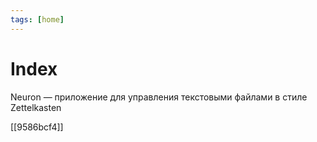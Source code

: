 ```yaml
---
tags: [home]
---
```


# Index

Neuron — приложение для управления текстовыми файлами в стиле Zettelkasten

[[9586bcf4]]

